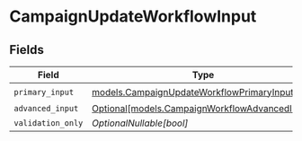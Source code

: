 # CampaignUpdateWorkflowInput


## Fields

| Field                                                                                        | Type                                                                                         | Required                                                                                     | Description                                                                                  |
| -------------------------------------------------------------------------------------------- | -------------------------------------------------------------------------------------------- | -------------------------------------------------------------------------------------------- | -------------------------------------------------------------------------------------------- |
| `primary_input`                                                                              | [models.CampaignUpdateWorkflowPrimaryInput](../models/campaignupdateworkflowprimaryinput.md) | :heavy_check_mark:                                                                           | N/A                                                                                          |
| `advanced_input`                                                                             | [Optional[models.CampaignWorkflowAdvancedInput]](../models/campaignworkflowadvancedinput.md) | :heavy_minus_sign:                                                                           | N/A                                                                                          |
| `validation_only`                                                                            | *OptionalNullable[bool]*                                                                     | :heavy_minus_sign:                                                                           | N/A                                                                                          |